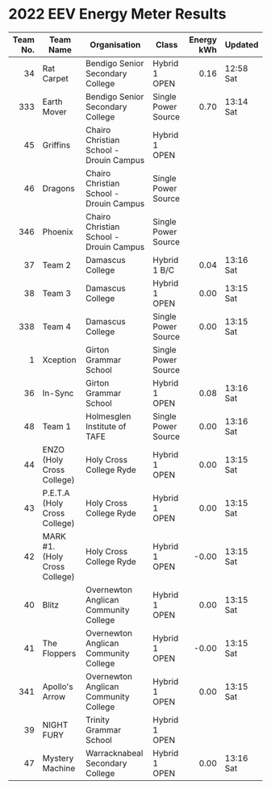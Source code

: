 # 2022 EEV Energy Meter Results
|Team No.|Team Name|Organisation|Class|Energy kWh|Updated|
|---:|---|---|---|---:|---|
|34|Rat Carpet|Bendigo Senior Secondary College|Hybrid 1 OPEN|0.16|12:58 Sat|
|333|Earth Mover|Bendigo Senior Secondary College|Single Power Source|0.70|13:14 Sat|
|45|Griffins|Chairo Christian School - Drouin Campus|Hybrid 1 OPEN| | |
|46|Dragons|Chairo Christian School - Drouin Campus|Single Power Source| | |
|346|Phoenix|Chairo Christian School - Drouin Campus|Single Power Source| | |
|37|Team 2|Damascus College|Hybrid 1 B/C|0.04|13:16 Sat|
|38|Team 3|Damascus College|Hybrid 1 OPEN|0.00|13:15 Sat|
|338|Team 4|Damascus College|Single Power Source|0.00|13:15 Sat|
|1|Xception|Girton Grammar School|Single Power Source| | |
|36|In-Sync|Girton Grammar School|Hybrid 1 OPEN|0.08|13:16 Sat|
|48|Team 1|Holmesglen Institute of TAFE|Single Power Source|0.00|13:16 Sat|
|44|ENZO (Holy Cross College)|Holy Cross College Ryde|Hybrid 1 OPEN|0.00|13:15 Sat|
|43|P.E.T.A (Holy Cross College)|Holy Cross College Ryde|Hybrid 1 OPEN|0.00|13:15 Sat|
|42|MARK #1. (Holy Cross College)|Holy Cross College Ryde|Hybrid 1 OPEN|-0.00|13:15 Sat|
|40|Blitz|Overnewton Anglican Community College|Hybrid 1 OPEN|0.00|13:15 Sat|
|41|The Floppers|Overnewton Anglican Community College|Hybrid 1 OPEN|-0.00|13:15 Sat|
|341|Apollo's Arrow|Overnewton Anglican Community College|Hybrid 1 OPEN|0.00|13:15 Sat|
|39|NIGHT FURY|Trinity Grammar School|Hybrid 1 OPEN| | |
|47|Mystery Machine|Warracknabeal Secondary College|Hybrid 1 OPEN|0.00|13:16 Sat|
